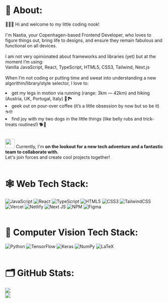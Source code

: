 # 👀 About:

👩🏻‍💻 Hi and welcome to my little coding nook! <br><br>I'm Nastia, your Copenhagen-based Frontend Developer, who loves to figure things out, bring life to designs, and ensure they remain fabulous and functional on all devices. <br><br>I am not very opinionated about frameworks and libraries (yet) but at the moment I’m using:<br>Vanilla JavaScript, React, TypeScript, HTML5, CSS3, Tailwind, Next.js<br><br>When I’m not coding or putting time and sweat into understanding a new algorithm/library/style selector, I love to:<br><li>get my legs in motion via running (range: 3km — 42km) and hiking (Austria, UK, Portugal, Italy) 🥾🏞️<br><li>geek out on pour-over coffee (it’s a little obsession by now but so be it) ☕️🤓 <br><li>find joy with my two dogs in the little things (like belly rubs and trick-treats routines!) 🐕🐾 <br><br>

<img src="https://github.com/nastiakarpova/nastiakarpova/assets/106254608/bab8009c-9741-4587-b5fb-35d58e37acf6" width="30px">
Currently, I'm <b>on the lookout for a new tech adventure and a fantastic team to collaborate with.</b> <br>Let's join forces and create cool projects together!<br><br>

# 🕸️ Web Tech Stack:
![JavaScript](https://img.shields.io/badge/javascript-%23323330.svg?style=for-the-badge&logo=javascript&logoColor=%23F7DF1E) ![React](https://img.shields.io/badge/react-%2320232a.svg?style=for-the-badge&logo=react&logoColor=%2361DAFB) ![TypeScript](https://img.shields.io/badge/typescript-%23007ACC.svg?style=for-the-badge&logo=typescript&logoColor=white) ![HTML5](https://img.shields.io/badge/html5-%23E34F26.svg?style=for-the-badge&logo=html5&logoColor=white) ![CSS3](https://img.shields.io/badge/css3-%231572B6.svg?style=for-the-badge&logo=css3&logoColor=white) ![TailwindCSS](https://img.shields.io/badge/tailwindcss-%2338B2AC.svg?style=for-the-badge&logo=tailwind-css&logoColor=white) <br> ![Vercel](https://img.shields.io/badge/vercel-%23000000.svg?style=for-the-badge&logo=vercel&logoColor=white) ![Netlify](https://img.shields.io/badge/netlify-%23000000.svg?style=for-the-badge&logo=netlify&logoColor=#00C7B7) ![Next JS](https://img.shields.io/badge/Next-black?style=for-the-badge&logo=next.js&logoColor=white) ![NPM](https://img.shields.io/badge/NPM-%23000000.svg?style=for-the-badge&logo=npm&logoColor=white) ![Figma](https://img.shields.io/badge/figma-%23F24E1E.svg?style=for-the-badge&logo=figma&logoColor=white) 
<br><br>
# 🤖 Computer Vision Tech Stack:
![Python](https://img.shields.io/badge/python-3670A0?style=for-the-badge&logo=python&logoColor=ffdd54) ![TensorFlow](https://img.shields.io/badge/TensorFlow-%23FF6F00.svg?style=for-the-badge&logo=TensorFlow&logoColor=white) ![Keras](https://img.shields.io/badge/Keras-%23D00000.svg?style=for-the-badge&logo=Keras&logoColor=white) ![NumPy](https://img.shields.io/badge/numpy-%23013243.svg?style=for-the-badge&logo=numpy&logoColor=white) ![LaTeX](https://img.shields.io/badge/latex-%23008080.svg?style=for-the-badge&logo=latex&logoColor=white) 
<br><br>
# 🗂️ GitHub Stats:


![](https://github-readme-streak-stats.herokuapp.com/?user=nastiakarpova&theme=buefy&hide_border=false)<br/>
![](https://github-readme-stats.vercel.app/api/top-langs/?username=nastiakarpova&theme=buefy&hide_border=false&include_all_commits=false&count_private=false&layout=compact)

<!-- Proudly created with GPRM ( https://gprm.itsvg.in ) -->
